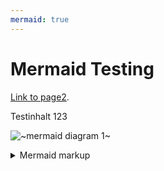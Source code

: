 ```yaml
---
mermaid: true
---
```

# Mermaid Testing

[Link to page2](./page2.md).

Testinhalt 123

<!-- generated by mermaid compile action - START -->
![~mermaid diagram 1~](//images/docs_index-md-1.svg)
<details>
  <summary>Mermaid markup</summary>

```mermaid
graph TD;
    A-->B;
    B-->C;
    B-->A;
    A-->D;
    B-->D;
```

</details>
<!-- generated by mermaid compile action - END -->
